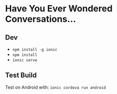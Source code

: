 # Have You Ever Wondered Conversations…

## Dev

- `npm install -g ionic`
- `npm install`
- `ionic serve`

## Test Build

Test on Android with: `ionic cordova run android`
